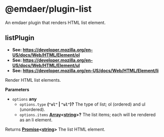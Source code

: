 <!--
  This file was generated by emdaer

  Its template can be found at .emdaer/README.emdaer.md
-->
<h1 id="-emdaer-plugin-list">@emdaer/plugin-list</h1>
<p>An emdaer plugin that renders HTML list element.</p>
<!-- Generated by documentation.js. Update this documentation by updating the source code. -->
<h2 id="listplugin">listPlugin</h2>
<ul>
<li><strong>See: <a href="https://developer.mozilla.org/en-US/docs/Web/HTML/Element/ol">https://developer.mozilla.org/en-US/docs/Web/HTML/Element/ol</a></strong></li>
<li><strong>See: <a href="https://developer.mozilla.org/en-US/docs/Web/HTML/Element/ul">https://developer.mozilla.org/en-US/docs/Web/HTML/Element/ul</a></strong></li>
<li><strong>See: <a href="https://developer.mozilla.org/en-US/docs/Web/HTML/Element/li">https://developer.mozilla.org/en-US/docs/Web/HTML/Element/li</a></strong></li>
</ul>
<p>Render HTML list elements.</p>
<p><strong>Parameters</strong></p>
<ul>
<li><code>options</code> <strong>any</strong> <ul>
<li><code>options.type</code> <strong>(<code>&quot;ol&quot;</code> | <code>&quot;ul&quot;</code>)?</strong> The type of list; ol (ordered) and ul (unordered).</li>
<li><code>options.items</code> <strong><a href="https://developer.mozilla.org/en-US/docs/Web/JavaScript/Reference/Global_Objects/Array">Array</a>&lt;<a href="https://developer.mozilla.org/en-US/docs/Web/JavaScript/Reference/Global_Objects/String">string</a>&gt;?</strong> The list items; each will be rendered as an li element.</li>
</ul>
</li>
</ul>
<p>Returns <strong><a href="https://developer.mozilla.org/en-US/docs/Web/JavaScript/Reference/Global_Objects/Promise">Promise</a>&lt;<a href="https://developer.mozilla.org/en-US/docs/Web/JavaScript/Reference/Global_Objects/String">string</a>&gt;</strong> The list HTML element.</p>

